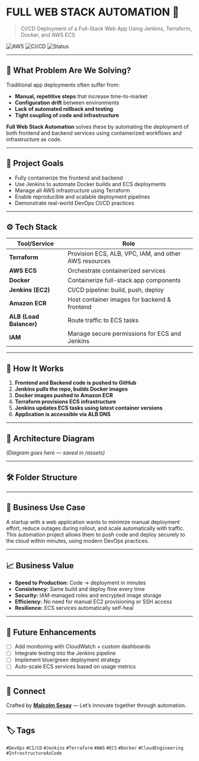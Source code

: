 # FULL WEB STACK AUTOMATION 🚀  
> CI/CD Deployment of a Full-Stack Web App Using Jenkins, Terraform, Docker, and AWS ECS

![AWS](https://img.shields.io/badge/Built%20With-AWS-orange?style=for-the-badge&logo=amazonaws)
![CI/CD](https://img.shields.io/badge/CI/CD-Jenkins-blueviolet?style=for-the-badge)
![Status](https://img.shields.io/badge/Status-Completed-success?style=for-the-badge)

---

## 📌 What Problem Are We Solving?

Traditional app deployments often suffer from:

- **Manual, repetitive steps** that increase time-to-market
- **Configuration drift** between environments
- **Lack of automated rollback and testing**
- **Tight coupling of code and infrastructure**

**Full Web Stack Automation** solves these by automating the deployment of both frontend and backend services using containerized workflows and infrastructure as code.

---

## 🎯 Project Goals

- Fully containerize the frontend and backend
- Use Jenkins to automate Docker builds and ECS deployments
- Manage all AWS infrastructure using Terraform
- Enable reproducible and scalable deployment pipelines
- Demonstrate real-world DevOps CI/CD practices

---

## ⚙️ Tech Stack

| Tool/Service        | Role                                                      |
|---------------------|-----------------------------------------------------------|
| **Terraform**       | Provision ECS, ALB, VPC, IAM, and other AWS resources     |
| **AWS ECS**         | Orchestrate containerized services                        |
| **Docker**          | Containerize full-stack app components                    |
| **Jenkins (EC2)**   | CI/CD pipeline: build, push, deploy                       |
| **Amazon ECR**      | Host container images for backend & frontend              |
| **ALB (Load Balancer)** | Route traffic to ECS tasks                         |
| **IAM**             | Manage secure permissions for ECS and Jenkins             |

---

## 🔁 How It Works

1. **Frontend and Backend code is pushed to GitHub**
2. **Jenkins pulls the repo, builds Docker images**
3. **Docker images pushed to Amazon ECR**
4. **Terraform provisions ECS infrastructure**
5. **Jenkins updates ECS tasks using latest container versions**
6. **Application is accessible via ALB DNS**

---

## 🧩 Architecture Diagram

*(Diagram goes here — saved in /assets)*

---

## 🛠 Folder Structure


---

## 💼 Business Use Case

A startup with a web application wants to minimize manual deployment effort, reduce outages during rollout, and scale automatically with traffic.  
This automation project allows them to push code and deploy securely to the cloud within minutes, using modern DevOps practices.

---

## 📈 Business Value

- **Speed to Production:** Code → deployment in minutes
- **Consistency:** Same build and deploy flow every time
- **Security:** IAM-managed roles and encrypted image storage
- **Efficiency:** No need for manual EC2 provisioning or SSH access
- **Resilience:** ECS services automatically self-heal

---

## 🔮 Future Enhancements

- [ ] Add monitoring with CloudWatch + custom dashboards
- [ ] Integrate testing into the Jenkins pipeline
- [ ] Implement blue/green deployment strategy
- [ ] Auto-scale ECS services based on usage metrics

---

## 🤝 Connect

Crafted by **[Malcolm Sesay](https://www.linkedin.com/in/malcolmsesay/)** — Let’s innovate together through automation.

---

## 🏷️ Tags

`#DevOps` `#CI/CD` `#Jenkins` `#Terraform` `#AWS` `#ECS` `#Docker` `#CloudEngineering` `#InfrastructureAsCode`
